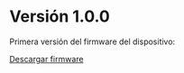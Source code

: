 # Versión 1.0.0

Primera versión del firmware del dispositivo:

[Descargar firmware](./SICOY%20MDB%20Firmware%201_0_0.hex)

